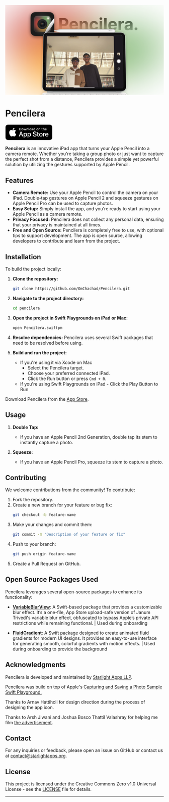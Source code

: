 
![Pencilera](./images/OG.png)

# Pencilera


<a href=https://apps.apple.com/app/pencilera/id6550425272 target="_blank">
  <img src="./images/Download%20on%20the%20App%20Store%20Badge.png" alt="Download on the App Store" height="50">
</a>

**Pencilera** is an innovative iPad app that turns your Apple Pencil into a camera remote. Whether you're taking a group photo or just want to capture the perfect shot from a distance, Pencilera provides a simple yet powerful solution by utilizing the gestures supported by Apple Pencil.


## Features

- **Camera Remote:** Use your Apple Pencil to control the camera on your iPad. Double-tap gestures on Apple Pencil 2 and squeeze gestures on Apple Pencil Pro can be used to capture photos.
- **Easy Setup:** Simply install the app, and you're ready to start using your Apple Pencil as a camera remote.
- **Privacy Focused:** Pencilera does not collect any personal data, ensuring that your privacy is maintained at all times.
- **Free and Open Source:** Pencilera is completely free to use, with optional tips to support development. The app is open source, allowing developers to contribute and learn from the project.


## Installation

To build the project locally:

1. **Clone the repository:**
    ```bash
    git clone https://github.com/OmChachad/Pencilera.git
    ```
2. **Navigate to the project directory:**
    ```bash
    cd pencilera
    ```
3. **Open the project in Swift Playgrounds on iPad or Mac:**
    ```bash
    open Pencilera.swiftpm
    ```
4. **Resolve dependencies:**
    Pencilera uses several Swift packages that need to be resolved before using.

5. **Build and run the project:**
    - If you're using it via Xcode on Mac
        - Select the Pencilera target.
        - Choose your preferred connected iPad.
        - Click the Run button or press `Cmd + R`.
    - If you're using Swift Playgrounds on iPad
	      - Click the Play Button to Run

Download Pencilera from the [App Store](https://apps.apple.com/app/pencilera/id6550425272).

## Usage

1. **Double Tap:**
    - If you have an Apple Pencil 2nd Generation, double tap its stem to instantly capture a photo.

2. **Squeeze:**
    - If you have an Apple Pencil Pro, squeeze its stem to capture a photo.


## Contributing

We welcome contributions from the community! To contribute:

1. Fork the repository.
2. Create a new branch for your feature or bug fix:
    ```bash
    git checkout -b feature-name
    ```
3. Make your changes and commit them:
    ```bash
    git commit -m "Description of your feature or fix"
    ```
4. Push to your branch:
    ```bash
    git push origin feature-name
    ```
5. Create a Pull Request on GitHub.

## Open Source Packages Used

Pencilera leverages several open-source packages to enhance its functionality:

- **[VariableBlurView](https://github.com/aheze/VariableBlurView)**: A Swift-based package that provides a customizable blur effect. It’s a one-file, App Store upload-safe version of Janum Trivedi's variable blur effect, obfuscated to bypass Apple’s private API restrictions while remaining functional. | Used during onboarding

- **[FluidGradient](https://github.com/Cindori/FluidGradient)**: A Swift package designed to create animated fluid gradients for modern UI designs. It provides an easy-to-use interface for generating smooth, colorful gradients with motion effects. | Used during onboarding to provide the background


## Acknowledgments

Pencilera is developed and maintained by [Starlight Apps LLP](https://starlightapps.org).

Pencilera was build on top of Apple's [Capturing and Saving a Photo Sample Swift Playground.](https://developer.apple.com/tutorials/sample-apps/capturingphotos-captureandsave)

Thanks to Arnav Hattiholi for design direction during the process of designing the app icon.

Thanks to Arsh Jiwani and Joshua Bosco Thattil Valashray for helping me film [the advertisement](https://youtu.be/KeqcXczX-es).

## Contact

For any inquiries or feedback, please open an issue on GitHub or contact us at contact@starlightapps.org.

## License

This project is licensed under the Creative Commons Zero v1.0 Universal License - see the [LICENSE](LICENSE) file for details.

---
